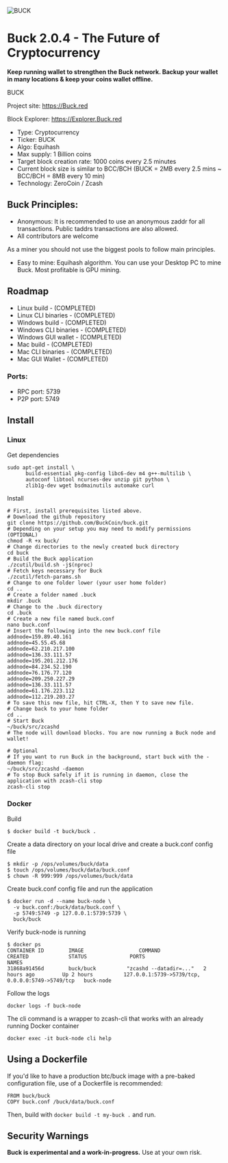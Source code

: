 ![BUCK](https://i.imgur.com/RXp7QTz.png)

# Buck 2.0.4 - The Future of Cryptocurrency

**Keep running wallet to strengthen the Buck network. Backup your wallet in many locations & keep your coins wallet offline.**

BUCK

Project site: https://Buck.red 

Block Explorer: https://Explorer.Buck.red 


- Type: Cryptocurrency
- Ticker: BUCK
- Algo: Equihash
- Max supply: 1 Billion coins 
- Target block creation rate: 1000 coins every 2.5 minutes
- Current block size is similar to BCC/BCH (BUCK = 2MB every 2.5 mins ~ BCC/BCH = 8MB every 10 min)
- Technology: ZeroCoin / Zcash

## Buck Principles: 
- Anonymous:
It is recommended to use an anonymous zaddr for all transactions. Public taddrs transactions are also allowed.
- All contributors are welcome

As a miner you should not use the biggest pools to follow main principles.
- Easy to mine:
Equihash algorithm.
You can use your Desktop PC to mine Buck. Most profitable is GPU mining.

## Roadmap
- Linux build - (COMPLETED)
- Linux CLI binaries - (COMPLETED)
- Windows build - (COMPLETED)
- Windows CLI binaries - (COMPLETED)
- Windows GUI wallet - (COMPLETED)
- Mac build - (COMPLETED)
- Mac CLI binaries - (COMPLETED)
- Mac GUI Wallet - (COMPLETED)

### Ports:
- RPC port: 5739
- P2P port: 5749

Install
-----------------
### Linux


Get dependencies
```{r, engine='bash'}
sudo apt-get install \
      build-essential pkg-config libc6-dev m4 g++-multilib \
      autoconf libtool ncurses-dev unzip git python \
      zlib1g-dev wget bsdmainutils automake curl
```

Install
```{r, engine='bash'}
# First, install prerequisites listed above.
# Download the github repository
git clone https://github.com/BuckCoin/buck.git
# Depending on your setup you may need to modify permissions (OPTIONAL)
chmod -R +x buck/  
# Change directories to the newly created buck directory
cd buck
# Build the Buck application
./zcutil/build.sh -j$(nproc)
# Fetch keys necessary for Buck 
./zcutil/fetch-params.sh
# Change to one folder lower (your user home folder)
cd ..
# Create a folder named .buck
mkdir .buck
# Change to the .buck directory
cd .buck
# Create a new file named buck.conf
nano buck.conf
# Insert the following into the new buck.conf file 
addnode=159.89.40.161
addnode=45.55.45.68
addnode=62.210.217.100
addnode=136.33.111.57
addnode=195.201.212.176
addnode=84.234.52.190
addnode=76.176.77.120
addnode=209.250.227.29
addnode=136.33.111.57
addnode=61.176.223.112
addnode=112.219.203.27
# To save this new file, hit CTRL-X, then Y to save new file.
# Change back to your home folder
cd ..
# Start Buck
~/buck/src/zcashd
# The node will download blocks. You are now running a Buck node and wallet!

# Optional
# If you want to run Buck in the background, start buck with the -daemon flag:
~/buck/src/zcashd -daemon
# To stop Buck safely if it is running in daemon, close the application with zcash-cli stop
zcash-cli stop
```

### Docker

Build
```
$ docker build -t buck/buck .
```

Create a data directory on your local drive and create a buck.conf config file
```
$ mkdir -p /ops/volumes/buck/data
$ touch /ops/volumes/buck/data/buck.conf
$ chown -R 999:999 /ops/volumes/buck/data
```

Create buck.conf config file and run the application
```
$ docker run -d --name buck-node \
  -v buck.conf:/buck/data/buck.conf \
  -p 5749:5749 -p 127.0.0.1:5739:5739 \
  buck/buck
```

Verify buck-node is running
```
$ docker ps
CONTAINER ID        IMAGE                  COMMAND                  CREATED             STATUS              PORTS                                              NAMES
31868a91456d        buck/buck          "zcashd --datadir=..."   2 hours ago         Up 2 hours          127.0.0.1:5739->5739/tcp, 0.0.0.0:5749->5749/tcp   buck-node
```

Follow the logs
```
docker logs -f buck-node
```

The cli command is a wrapper to zcash-cli that works with an already running Docker container
```
docker exec -it buck-node cli help
```

## Using a Dockerfile
If you'd like to have a production btc/buck image with a pre-baked configuration
file, use of a Dockerfile is recommended:

```
FROM buck/buck
COPY buck.conf /buck/data/buck.conf
```

Then, build with `docker build -t my-buck .` and run.



Security Warnings
-----------------

**Buck is experimental and a work-in-progress.** Use at your own risk.
